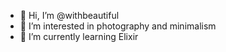 - 🤎 Hi, I’m @withbeautiful
- 🧺 I’m interested in photography and minimalism 
- 🦦 I’m currently learning Elixir

<!---
withbeautiful/withbeautiful is a ✨ special ✨ repository because its `README.md` (this file) appears on your GitHub profile.
You can click the Preview link to take a look at your changes.
--->
